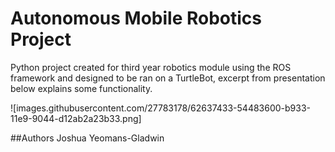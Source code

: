 # Autonomous Mobile Robotics Project
Python project created for third year robotics module using the ROS framework and designed to be ran on a TurtleBot, excerpt from presentation below explains some functionality.

![images.githubusercontent.com/27783178/62637433-54483600-b933-11e9-9044-d12ab2a23b33.png]

##Authors
Joshua Yeomans-Gladwin

